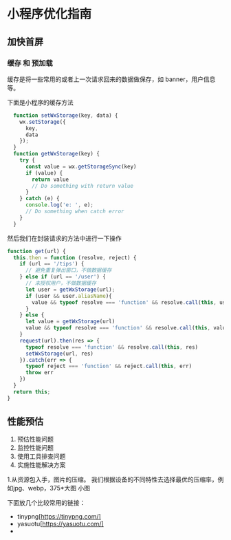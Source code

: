 # 小程序优化指南


##  加快首屏

### 缓存 和 预加载
  缓存是将一些常用的或者上一次请求回来的数据做保存，如 banner，用户信息等。

  下面是小程序的缓存方法
  ```js
    function setWxStorage(key, data) {
      wx.setStorage({
        key,
        data
      });
    }
    function getWxStorage(key) {
      try {
        const value = wx.getStorageSync(key)
        if (value) {
          return value
          // Do something with return value
        }
      } catch (e) {
        console.log('e: ', e);
        // Do something when catch error
      }
    }
  ```
  然后我们在封装请求的方法中进行一下操作
```js
function get(url) {
  this.then = function (resolve, reject) {
    if (url == '/tips') {
      // 避免重复弹出窗口，不做数据缓存
    } else if (url == '/user') {
      // 未授权用户，不做数据缓存
      let user = getWxStorage(url);
      if (user && user.aliasName){
        value && typeof resolve === 'function' && resolve.call(this, user)
      }
    } else {
      let value = getWxStorage(url)
      value && typeof resolve === 'function' && resolve.call(this, value)
    }
    request(url).then(res => {
      typeof resolve === 'function' && resolve.call(this, res)
      setWxStorage(url, res)
    }).catch(err => {
      typeof reject === 'function' && reject.call(this, err)
      throw err
    })
  }
  return this;
}

```

## 性能预估

1. 预估性能问题
2. 监控性能问题
3. 使用工具排查问题
4. 实施性能解决方案

1.从资源包入手，图片的压缩。
我们根据设备的不同特性去选择最优的压缩率，例如jpg、webp，375*大图 小图

下面放几个比较常用的链接：
* tinypng[https://tinypng.com/]
* yasuotu[https://yasuotu.com/]
* 
